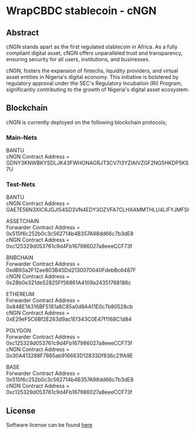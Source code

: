 # WrapCBDC stablecoin - cNGN
## Abstract
cNGN stands apart as the first regulated stablecoin in Africa. As a fully compliant digital asset, cNGN offers unparalleled trust and transparency, ensuring security for all users, institutions, and businesses.

cNGN, fosters the expansion of fintechs, liquidity providers, and virtual asset entities in Nigeria's digital economy. This initiative is bolstered by regulatory approval under the SEC's Regulatory Incubation (RI) Program, significantly contributing to the growth of Nigeria's digital asset ecosystem.

## Blockchain
cNGN is currently deployed on the following blockchain protocols;

### Main-Nets
BANTU  
cNGN Contract Address = GDNY3KNWBKYSDLJK43FWHONAGRJT3CV7I3YZIAIVZGF2NG5HKDP5KS7U 

### Test-Nets
BANTU  
cNGN Contract Address = GAE7E56N3XIC6JGJI54SD3VN4EDY3OZVFA7CLHXAMMTHLU4LIFYJMFSI  

ASSETCHAIN  
Forwarder Contract Address = 0x515f6c252b0c3c562714b4B357A98dd66c7b3dE8  
cNGN Contract Address = 0xc125329d053761c9d4Fb167986027a8eeeCCF73f  

BNBCHAIN  
Forwarder Contract Address = 0xdB93a2F12ae803B45Dd2130070040FdebBc6487F  
cNGN Contract Address = 0x28b0e321de52825Ff56861A4109a24351768186c  

ETHEREUM  
Forwarder Contract Address =  0x848E1A316BF5181a8C85a0d8AA11E0c7b80528cb  
cNGN Contract Address = 0xE29eF5C6Bf2E263d9ac1Ef343C0E47f1168C1d84  

POLYGON  
Forwarder Contract Address =  0xc125329d053761c9d4Fb167986027a8eeeCCF73f  
cNGN Contract Address = 0x30A413288F7865ab916663D12833Df836c21fA9E  

BASE  
Forwarder Contract Address =  0x515f6c252b0c3c562714b4B357A98dd66c7b3dE8  
cNGN Contract Address = 0xc125329d053761c9d4Fb167986027a8eeeCCF73f

## License
Software license can be found [here](https://github.com/asc-africa/stablecoin/blob/main/LICENSE)